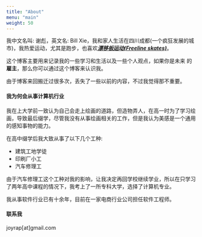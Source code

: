 ```yaml
---
title: "About"
menu: "main"
weight: 50
---
```


我中文名叫: 谢彪，英文名: Bill Xie，我和家人生活在四川成都(一个疯狂发展的城市)，我热爱运动，尤其是跑步，也喜欢[***漂移板运动(Freeline skates)***](https://freelineskatingz.com/)。

这个博客主要用来记录我的一些学习和生活以及一些个人观点，如果你是未来
的**雇主**，那么你可以通过这个博客来认识我。

由于博客来回搬迁过很多次，丢失了一些以前的内容，不过我觉得那不重要。

#### 我为何会从事计算机行业

我在上大学前一致认为自己会走上绘画的道路，但造物弄人，在高一时为了学习绘画，导致最后缀学，尽管我没有从事绘画相关的工作，但是我认为美感是一个通用的感知事物的能力。

在高中缀学后我大致从事了以下几个工种:

- 建筑工地学徒
- 印刷厂小工
- 汽车修理工

由于汽车修理工这个工种对我的影响，让我决定再回学校继续学业，所以在只学习了两年高中课程的情况下，我考上了一所专科大学，选择了计算机专业。

我从事软件行业已有十余年，目前在一家电商行业公司担任软件工程师。

#### 联系我

joyrap[at]gmail.com
